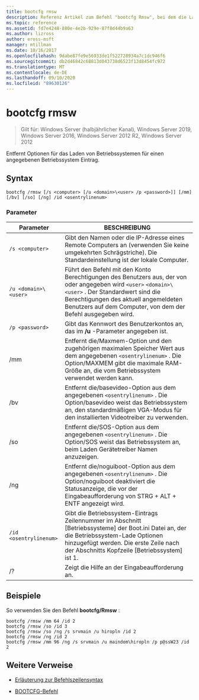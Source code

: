 ```yaml
---
title: bootcfg rmsw
description: Referenz Artikel zum Befehl "bootcfg Rmsw", bei dem die Lade Optionen für das Betriebssystem für einen angegebenen Betriebssystem Eintrag entfernt werden.
ms.topic: reference
ms.assetid: fd7e4248-880e-4e2b-929e-87f8d44b9a63
ms.author: lizross
author: eross-msft
manager: mtillman
ms.date: 10/16/2017
ms.openlocfilehash: 9dabe87fe9e56933de1f522728934a7c1dc946f6
ms.sourcegitcommit: db2d46842c68813d043738d6523f13d8454fc972
ms.translationtype: MT
ms.contentlocale: de-DE
ms.lasthandoff: 09/10/2020
ms.locfileid: "89630126"
---
```

# <a name="bootcfg-rmsw"></a>bootcfg rmsw

> Gilt für: Windows Server (halbjährlicher Kanal), Windows Server 2019, Windows Server 2016, Windows Server 2012 R2, Windows Server 2012

Entfernt Optionen für das Laden von Betriebssystemen für einen angegebenen Betriebssystem Eintrag.

## <a name="syntax"></a>Syntax

```
bootcfg /rmsw [/s <computer> [/u <domain>\<user> /p <password>]] [/mm] [/bv] [/so] [/ng] /id <osentrylinenum>
```

### <a name="parameters"></a>Parameter

| Parameter | BESCHREIBUNG |
| --------- | ----------- |
| `/s <computer>` | Gibt den Namen oder die IP-Adresse eines Remote Computers an (verwenden Sie keine umgekehrten Schrägstriche). Die Standardeinstellung ist der lokale Computer. |
| `/u <domain>\<user>`  | Führt den Befehl mit den Konto Berechtigungen des Benutzers aus, der von oder angegeben wird `<user>` `<domain>\<user>` . Der Standardwert sind die Berechtigungen des aktuell angemeldeten Benutzers auf dem Computer, von dem der Befehl ausgegeben wird. |
| `/p <password>` | Gibt das Kennwort des Benutzerkontos an, das im **/u** -Parameter angegeben ist. |
| /mm | Entfernt die/Maxmem-Option und den zugehörigen maximalen Speicher Wert aus dem angegebenen `<osentrylinenum>` . Die Option/MAXMEM gibt die maximale RAM-Größe an, die vom Betriebssystem verwendet werden kann. |
| /bv | Entfernt die/basevideo-Option aus dem angegebenen `<osentrylinenum>` . Die Option/basevideo weist das Betriebssystem an, den standardmäßigen VGA-Modus für den installierten Videotreiber zu verwenden. |
| /so | Entfernt die/SOS-Option aus dem angegebenen `<osentrylinenum>` . Die Option/SOS weist das Betriebssystem an, beim Laden Gerätetreiber Namen anzuzeigen. |
| /ng | Entfernt die/noguiboot-Option aus dem angegebenen `<osentrylinenum>` . Die Option/noguiboot deaktiviert die Statusanzeige, die vor der Eingabeaufforderung von STRG + ALT + ENTF angezeigt wird. |
| `/id <osentrylinenum>` | Gibt die Betriebssystem-Eintrags Zeilennummer im Abschnitt [Betriebssysteme] der Boot.ini Datei an, der die Betriebssystem-Lade Optionen hinzugefügt werden. Die erste Zeile nach der Abschnitts Kopfzeile [Betriebssystem] ist 1. |
| /? | Zeigt die Hilfe an der Eingabeaufforderung an. |

## <a name="examples"></a>Beispiele

So verwenden Sie den Befehl **bootcfg/Rmsw** :

```
bootcfg /rmsw /mm 64 /id 2
bootcfg /rmsw /so /id 3
bootcfg /rmsw /so /ng /s srvmain /u hiropln /id 2
bootcfg /rmsw /ng /id 2
bootcfg /rmsw /mm 96 /ng /s srvmain /u maindom\hiropln /p p@ssW23 /id 2
```

## <a name="additional-references"></a>Weitere Verweise

- [Erläuterung zur Befehlszeilensyntax](command-line-syntax-key.md)

- [BOOTCFG-Befehl](bootcfg.md)
